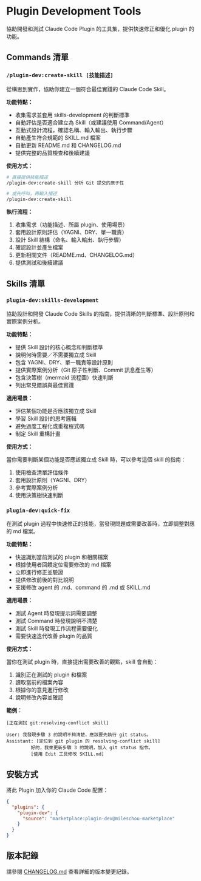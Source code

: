 # Plugin Development Tools

協助開發和測試 Claude Code Plugin 的工具集，提供快速修正和優化 plugin 的功能。

## Commands 清單

### `/plugin-dev:create-skill [技能描述]`

從構思到實作，協助你建立一個符合最佳實踐的 Claude Code Skill。

**功能特點：**

- 收集需求並套用 skills-development 的判斷標準
- 自動評估是否適合建立為 Skill（或建議使用 Command/Agent）
- 互動式設計流程，確認名稱、輸入輸出、執行步驟
- 自動產生符合規範的 SKILL.md 檔案
- 自動更新 README.md 和 CHANGELOG.md
- 提供完整的品質檢查和後續建議

**使用方式：**

```bash
# 直接提供技能描述
/plugin-dev:create-skill 分析 Git 提交的原子性

# 或先呼叫，再輸入描述
/plugin-dev:create-skill
```

**執行流程：**

1. 收集需求（功能描述、所屬 plugin、使用場景）
2. 套用設計原則評估（YAGNI、DRY、單一職責）
3. 設計 Skill 結構（命名、輸入輸出、執行步驟）
4. 確認設計並產生檔案
5. 更新相關文件（README.md、CHANGELOG.md）
6. 提供測試和後續建議

## Skills 清單

### `plugin-dev:skills-development`

協助設計和開發 Claude Code Skills 的指南，提供清晰的判斷標準、設計原則和實際案例分析。

**功能特點：**

- 提供 Skill 設計的核心概念和判斷標準
- 說明何時需要／不需要獨立成 Skill
- 包含 YAGNI、DRY、單一職責等設計原則
- 提供實際案例分析（Git 原子性判斷、Commit 訊息產生等）
- 包含決策樹（mermaid 流程圖）快速判斷
- 列出常見錯誤與最佳實踐

**適用場景：**

- 評估某個功能是否應該獨立成 Skill
- 學習 Skill 設計的思考邏輯
- 避免過度工程化或重複程式碼
- 制定 Skill 重構計畫

**使用方式：**

當你需要判斷某個功能是否應該獨立成 Skill 時，可以參考這個 skill 的指南：
1. 使用檢查清單評估條件
2. 套用設計原則（YAGNI、DRY）
3. 參考實際案例分析
4. 使用決策樹快速判斷

### `plugin-dev:quick-fix`

在測試 plugin 過程中快速修正的技能，當發現問題或需要改善時，立即調整對應的 md 檔案。

**功能特點：**

- 快速識別當前測試的 plugin 和相關檔案
- 根據使用者回饋定位需要修改的 md 檔案
- 立即進行修正並驗證
- 提供修改前後的對比說明
- 支援修改 agent 的 .md、command 的 .md 或 SKILL.md

**適用場景：**

- 測試 Agent 時發現提示詞需要調整
- 測試 Command 時發現說明不清楚
- 測試 Skill 時發現工作流程需要優化
- 需要快速迭代改善 plugin 的品質

**使用方式：**

當你在測試 plugin 時，直接提出需要改善的觀點，skill 會自動：
1. 識別正在測試的 plugin 和檔案
2. 讀取當前的檔案內容
3. 根據你的意見進行修改
4. 說明修改內容並確認

**範例：**

```
[正在測試 git:resolving-conflict skill]

User: 我發現步驟 3 的說明不夠清楚，應該要先執行 git status。
Assistant: [定位到 git plugin 的 resolving-conflict skill]
         好的，我來更新步驟 3 的說明，加入 git status 指令。
         [使用 Edit 工具修改 SKILL.md]
```

## 安裝方式

將此 Plugin 加入你的 Claude Code 配置：

```json
{
  "plugins": {
    "plugin-dev": {
      "source": "marketplace:plugin-dev@mileschou-marketplace"
    }
  }
}
```

## 版本記錄

請參閱 [CHANGELOG.md](./CHANGELOG.md) 查看詳細的版本變更記錄。
